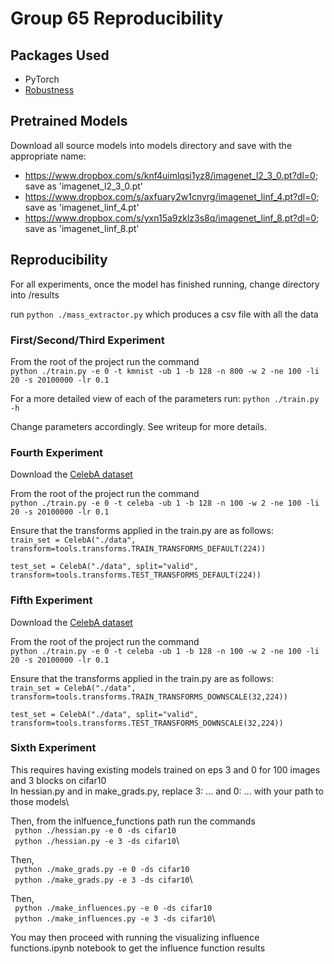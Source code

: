 # **Group 65 Reproducibility**

## **Packages Used**
- PyTorch
- [Robustness](https://github.com/MadryLab/robustness)

## **Pretrained Models**
Download all source models into models directory and save with the appropriate name:
- https://www.dropbox.com/s/knf4uimlqsi1yz8/imagenet_l2_3_0.pt?dl=0; save as 'imagenet_l2_3_0.pt'
- https://www.dropbox.com/s/axfuary2w1cnyrg/imagenet_linf_4.pt?dl=0; save as 'imagenet_linf_4.pt'
- https://www.dropbox.com/s/yxn15a9zklz3s8q/imagenet_linf_8.pt?dl=0; save as 'imagenet_linf_8.pt'

## **Reproducibility**

For all experiments, once the model has finished running, change directory into /results

run `python ./mass_extractor.py` which produces a csv file with all the data

### **First/Second/Third Experiment**
From the root of the project run the command\
`python ./train.py -e 0 -t kmnist -ub 1 -b 128 -n 800 -w 2 -ne 100 -li 20 -s 20100000 -lr 0.1`

For a more detailed view of each of the parameters run: `python ./train.py -h`

Change parameters accordingly. See writeup for more details.

### **Fourth Experiment**

Download the [CelebA dataset](http://mmlab.ie.cuhk.edu.hk/projects/CelebA.html)

From the root of the project run the command\
`python ./train.py -e 0 -t celeba -ub 1 -b 128 -n 100 -w 2 -ne 100 -li 20 -s 20100000 -lr 0.1`

Ensure that the transforms applied in the train.py are as follows:\
`train_set = CelebA("./data",
transform=tools.transforms.TRAIN_TRANSFORMS_DEFAULT(224))`

`test_set = CelebA("./data",
            split="valid",
            transform=tools.transforms.TEST_TRANSFORMS_DEFAULT(224))`

### **Fifth Experiment**

Download the [CelebA dataset](http://mmlab.ie.cuhk.edu.hk/projects/CelebA.html)

From the root of the project run the command\
`python ./train.py -e 0 -t celeba -ub 1 -b 128 -n 100 -w 2 -ne 100 -li 20 -s 20100000 -lr 0.1`

Ensure that the transforms applied in the train.py are as follows:\
`train_set = CelebA("./data",
transform=tools.transforms.TRAIN_TRANSFORMS_DOWNSCALE(32,224))`

`test_set = CelebA("./data",
            split="valid",
            transform=tools.transforms.TEST_TRANSFORMS_DOWNSCALE(32,224))`
            
            
### **Sixth  Experiment**

This requires having existing models trained on eps 3 and 0 for 100 images and 3 blocks on cifar10\
In hessian.py and in make_grads.py, replace 3: ... and 0: ... with your path to those models\

Then, from the inlfuence_functions path run the commands\
` python ./hessian.py -e 0 -ds cifar10`\
` python ./hessian.py -e 3 -ds cifar10`\

Then,\
` python ./make_grads.py -e 0 -ds cifar10`\
` python ./make_grads.py -e 3 -ds cifar10`\

Then,\
` python ./make_influences.py -e 0 -ds cifar10`\
` python ./make_influences.py -e 3 -ds cifar10`\

You may then proceed with running the visualizing influence functions.ipynb notebook to get the influence function results
